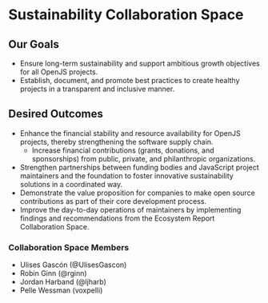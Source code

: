 # Sustainability Collaboration Space 

## Our Goals

* Ensure long-term sustainability and support ambitious growth objectives for all OpenJS projects.
* Establish, document, and promote best practices to create healthy projects in a transparent and inclusive manner.

## Desired Outcomes

* Enhance the financial stability and resource availability for OpenJS projects, thereby strengthening the software supply chain.
   * Increase financial contributions (grants, donations, and sponsorships) from public, private, and philanthropic organizations.
* Strengthen partnerships between funding bodies and JavaScript project maintainers and the foundation to foster innovative sustainability solutions in a coordinated way.
* Demonstrate the value proposition for companies to make open source contributions as part of their core development process.
* Improve the day-to-day operations of maintainers by implementing findings and recommendations from the Ecosystem Report Collaboration Space. 

### Collaboration Space Members

* Ulises Gascón (@UlisesGascon)
* Robin Ginn (@rginn)
* Jordan Harband (@ljharb)
* Pelle Wessman (voxpelli)

